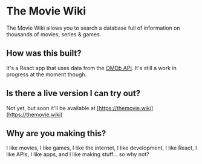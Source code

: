 # The Movie Wiki

The Movie Wiki allows you to search a database full of information on thousands of movies, series & games.

## How was this built?

It's a React app that uses data from the [OMDb API](https://www.omdbapi.com/). It's still a work in progress at the moment though.

## Is there a live version I can try out?

Not yet, but soon it'll be available at [https://themovie.wiki](https://themovie.wiki)

## Why are you making this?

I like movies, I like games, I like the internet, I like development, I like React, I like APIs, I like apps, and I like making stuff... so why not?
